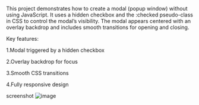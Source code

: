 This project demonstrates how to create a modal (popup window) without using JavaScript. It uses a hidden checkbox and the :checked pseudo-class in CSS to control the modal’s visibility. The modal appears centered with an overlay backdrop and includes smooth transitions for opening and closing.

Key features:

1.Modal triggered by a hidden checkbox

2.Overlay backdrop for focus

3.Smooth CSS transitions

4.Fully responsive design

screenshot
![image](https://github.com/user-attachments/assets/389d1c60-eae5-4cdc-870c-a2e4c5487598)
